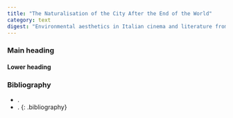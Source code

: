 ```yaml
---
title: "The Naturalisation of the City After the End of the World"
category: text
digest: "Environmental aesthetics in Italian cinema and literature from the mid-20th century. Plus bonus Tati."
---
```

### Main heading

#### Lower heading

### Bibliography

- .
- .
{: .bibliography}
